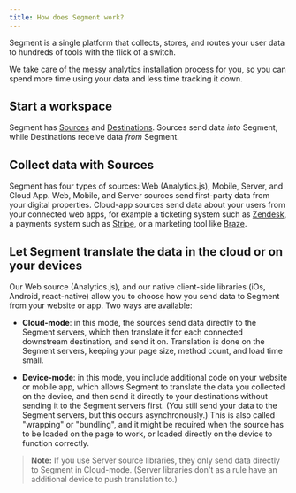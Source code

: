 ```yaml
---
title: How does Segment work?
---
```


Segment is a single platform that collects, stores, and routes your user data to hundreds of tools with the flick of a switch.

We take care of the messy analytics installation process for you, so you can spend more time using your data and less time tracking it down.

## Start a workspace

Segment has [Sources](/docs/sources/) and [Destinations](/docs/destinations/). Sources send data _into_ Segment, while Destinations receive data _from_ Segment.

## Collect data with Sources

Segment has four types of sources: Web (Analytics.js), Mobile, Server, and Cloud App. Web, Mobile, and Server sources send first-party data from your digital properties. Cloud-app sources send data about your users from your connected web apps, for example a ticketing system such as [Zendesk](/docs/sources/cloud-apps/zendesk/), a payments system such as [Stripe](/docs/sources/cloud-apps/stripe/), or a marketing tool like [Braze](/docs/sources/cloud-apps/braze/).

## Let Segment translate the data in the cloud or on your devices

Our Web source (Analytics.js), and our native client-side libraries (iOs, Android, react-native) allow you to choose how you send data to Segment from your website or app. Two ways are available:

- **Cloud-mode**: in this mode, the sources send data directly to the Segment servers, which then translate it for each connected downstream destination, and send it on. Translation is done on the Segment servers, keeping your page size, method count, and load time small.

- **Device-mode**: in this mode, you include additional code on your website or mobile app, which allows Segment to translate the data you collected on the device, and then send it directly to your destinations without sending it to the Segment servers first. (You still send your data to the Segment servers, but this occurs asynchronously.) This is also called "wrapping" or "bundling", and it might be required when the source has to be loaded on the page to work, or loaded directly on the device to function correctly.

> **Note:** If you use Server source libraries, they only send data directly to Segment in Cloud-mode. (Server libraries don't as a rule have an additional device to push translation to.)
